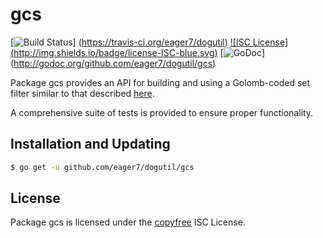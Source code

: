 gcs
==========

[![Build Status](http://img.shields.io/travis/eager7/dogutil.svg)]
(https://travis-ci.org/eager7/dogutil) [![ISC License]
(http://img.shields.io/badge/license-ISC-blue.svg)](http://copyfree.org)
[![GoDoc](https://godoc.org/github.com/eager7/dogutil/gcs?status.png)]
(http://godoc.org/github.com/eager7/dogutil/gcs)

Package gcs provides an API for building and using a Golomb-coded set filter
similar to that described [here](http://giovanni.bajo.it/post/47119962313/golomb-coded-sets-smaller-than-bloom-filters).

A comprehensive suite of tests is provided to ensure proper functionality.

## Installation and Updating

```bash
$ go get -u github.com/eager7/dogutil/gcs
```

## License

Package gcs is licensed under the [copyfree](http://copyfree.org) ISC
License.

